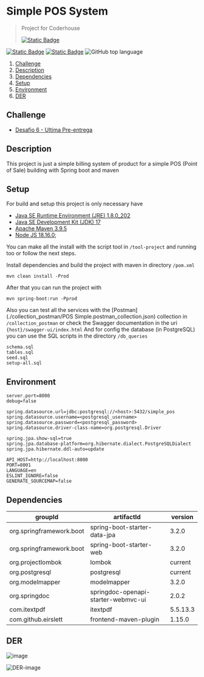 # Simple POS System
> Project for Coderhouse
>
> <a target="_blank" href="https://www.coderhouse.com">![Static Badge](https://img.shields.io/badge/coderhouse-d1e500)</a>

<a target="_blank" href="https://github.com/happy-valley-rock">![Static Badge](https://img.shields.io/badge/author-181717?logo=github)</a>
<a target="_blank" href="https://www.linkedin.com/in/esequieldelgado-developer">![Static Badge](https://img.shields.io/badge/linkedin-0A66C2?logo=github)</a>
![GitHub top language](https://img.shields.io/github/languages/top/happy-valley-rock/cd_java)

1. [Challenge](#challenge)
2. [Description](#description)
3. [Dependencies](#dependencies)
5. [Setup](#setup)
6. [Environment](#environment)
7. [DER](#der)


## Challenge
- [Desafio 6 - Ultima Pre-entrega](/challenges_descriptions/6_3rd-pre-entrega.md)


## Description
This project is just a simple billing system of product for a simple POS (Point of Sale) building with Spring boot and maven


## Setup
For build and setup this project is only necessary have
- [Java SE Runtime Environment (JRE) 1.8.0_202](https://www.oracle.com/ar/java/technologies/javase/javase8-archive-downloads.html)
- [Java SE Development Kit (JDK) 17](https://www.oracle.com/java/technologies/javase/jdk17-archive-downloads.html)
- [Apache Maven 3.9.5](https://maven.apache.org/download.cgi)
- [Node JS 18.16.0](https://nodejs.org);

You can make all the install with the script tool in `/tool-project` and running too or follow the next steps.

Install dependencies and build the project with maven in directory `/pom.xml`
```
mvn clean install -Prod
```
After that you can run the project with
```
mvn spring-boot:run -Pprod
```


Also you can test all the services with the [Postman](./collection_postman/POS Simple.postman_collection.json) collection in `/collection_postman` or check the Swagger documentation in the uri `{host}/swagger-ui/index.html`
And for config the database (in PostgreSQL) you can use the SQL scripts in the directory `/db_queries`

```
schema.sql
tables.sql
seed.sql
setup-all.sql
```

## Environment

``` .properties - app(backend)
server.port=8000
debug=false

spring.datasource.url=jdbc:postgresql://<host>:5432/simple_pos
spring.datasource.username=<postgresql_username>
spring.datasource.password=<postgresql_password>
spring.datasource.driver-class-name=org.postgresql.Driver

spring.jpa.show-sql=true
spring.jpa.database-platform=org.hibernate.dialect.PostgreSQLDialect
spring.jpa.hibernate.ddl-auto=update
```

```.env - client(frontend)
API_HOST=http://localhost:8000
PORT=8001
LANGUAGE=en
ESLINT_IGNORE=false
GENERATE_SOURCEMAP=false
```

## Dependencies

| groupId                  | artifactId                          | version  |
|--------------------------|-------------------------------------|----------|
| org.springframework.boot | spring-boot-starter-data-jpa        | 3.2.0    |
| org.springframework.boot | spring-boot-starter-web             | 3.2.0    |
| org.projectlombok        | lombok                              | current  |
| org.postgresql           | postgresql                          | current  |
| org.modelmapper          | modelmapper                         | 3.2.0    |
| org.springdoc            | springdoc-openapi-starter-webmvc-ui | 2.0.2    |
| com.itextpdf             | itextpdf                            | 5.5.13.3 |
| com.github.eirslett      | frontend-maven-plugin               | 1.15.0   |

## DER

![image](./assets/der-drawio.png)

<img src="./assets/der.png" alt="DER-image" />
